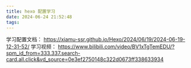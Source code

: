 ```yaml
---
title: hexo 配置学习
date: 2024-06-24 21:52:48
tags:
---
```

<!-- # 测试完成 -->
<!-- {% asset_img 2024-06-24T215559.png This is an example image %}-->

学习配置文档：
https://xiamu-ssr.github.io/Hexo/2024/06/19/2024-06-19-12-31-52/
学习视频：
https://www.bilibili.com/video/BV1xTgTemEDU/?spm_id_from=333.337.search-card.all.click&vd_source=0e3ef2750148c322d0673ff338633934
